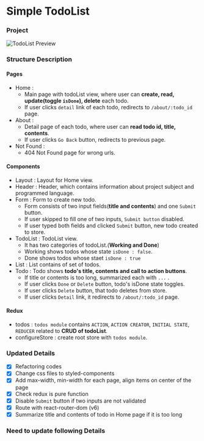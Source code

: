 # Simple TodoList

### Project

![TodoList Preview](https://user-images.githubusercontent.com/48196721/182003615-edcd0f87-bfae-4f4a-a649-59691da6dea7.gif)

### Structure Description

#### Pages

- Home :
  - Main page with todoList view, where user can **create, read, update(toggle `isDone`), delete** each todo.
  - If user clicks `detail` link of each todo, redirects to `/about/:todo_id` page.
- About :
  - Detail page of each todo, where user can **read todo id, title, contents**.
  - If user clicks `Go Back` button, redirects to previous page.
- Not Found :
  - 404 Not Found page for wrong urls.

#### Components

- Layout : Layout for Home view.
- Header : Header, which contains information about project subject and programmed language.
- Form : Form to create new todo.
  - Form consists of two input fields(**title and contents**) and one `Submit` button.
  - If user skipped to fill one of two inputs, `Submit button` disabled.
  - If user typed both fields and clicked `Submit` button, new todo created to store.
- TodoList : TodoList view.
  - It has two categories of todoList.(**Working and Done**)
  - Working shows todos whose state `isDone : false`.
  - Done shows todos whose staet `isDone : true`
- List : List contains of set of todos.
- Todo : Todo shows **todo's title, contents and call to action buttons**.
  - If title or contents is too long, summarized each with `...` .
  - If user clicks `Done` or `Delete` button, todo's isDone state toggles.
  - If user clicks `Delete` button, that todo deletes from store.
  - If user clicks `Detail` link, it redirects to `/about/:todo_id` page.

#### Redux

- todos : `todos module` contains `ACTION`, `ACTION CREATOR`, `INITIAL STATE`, `REDUCER` related to **CRUD of todoList**.
- configureStore : create root store with `todos module`.

### Updated Details

- [x] Refactoring codes
- [x] Change css files to styled-components
- [x] Add max-width, min-width for each page, align items on center of the page
- [x] Check redux is pure function
- [x] Disable `Submit` button if two inputs are not validated
- [x] Route with react-router-dom (v6)
- [x] Summarize title and contents of todo in Home page if it is too long

### Need to update following Details
